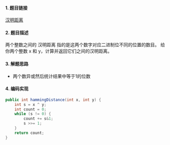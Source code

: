 

#### 1. 题目链接
[汉明距离](https://leetcode-cn.com/problems/hamming-distance/)

#### 2. 题目描述
两个整数之间的 汉明距离 指的是这两个数字对应二进制位不同的位置的数目。
给你两个整数 x 和 y，计算并返回它们之间的汉明距离。

#### 3. 解题思路
* 两个数异或然后统计结果中等于1的位数

#### 4. 编码实现
``` java
public int hammingDistance(int x, int y) {
    int s = x ^ y;
    int count = 0;
    while (s != 0) {
        count += s&1;
        s >>= 1;
    }
    return count;
}
```
